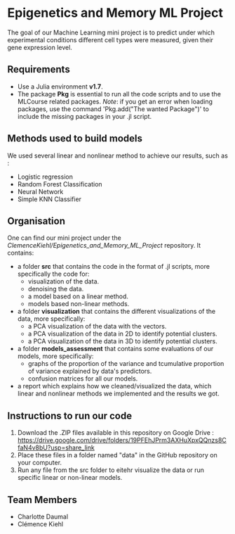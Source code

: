 # Epigenetics and Memory ML Project
The goal of our Machine Learning mini project is to predict under which experimental conditions different cell types were measured, given their gene expression level.

## Requirements

* Use a Julia environment **v1.7**.
* The package **Pkg** is essential to run all the code scripts and to use the MLCourse related packages.
_Note_: if you get an error when loading packages, use the command 'Pkg.add("The wanted Package")' to include the missing packages in your .jl script.

## Methods used to build models

We used several linear and nonlinear method to achieve our results, such as :

* Logistic regression
* Random Forest Classification
* Neural Network
* Simple KNN Classifier

## Organisation

One can find our mini project under the *ClemenceKiehl/Epigenetics_and_Memory_ML_Project* repository. It contains:

* a folder **src** that contains the code in the format of .jl scripts, more specifically the code for:
  * visualization of the data.
  * denoising the data.
  * a model based on a linear method.
  * models based non-linear methods.
* a folder **visualization** that contains the different visualizations of the data, more specifically:
  * a PCA visualization of the data with the vectors.
  * a PCA visualization of the data in 2D to identify potential clusters.
  * a PCA visualization of the data in 3D to identify potential clusters.
* a folder **models_assessment** that contains some evaluations of our models, more specifically:
  * graphs of the proportion of the variance and tcumulative proportion of variance explained by data's predictors.
  * confusion matrices for all our models.
* a report which explains how we cleaned/visualized the data, which linear and nonlinear methods we implemented and the results we got.

## Instructions to run our code

1. Download the .ZIP files available in this repository on Google Drive : https://drive.google.com/drive/folders/19PFEhJPrm3AXHuXpxQQnzs8CfaN4v8bU?usp=share_link
2. Place these files in a folder named "data" in the GitHub repository on your computer.
3. Run any file from the src folder to eitehr visualize the data or run specific linear or non-linear models.

## Team Members

* Charlotte Daumal
* Clémence Kiehl
